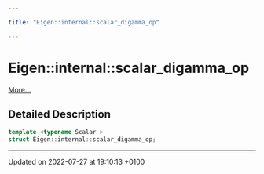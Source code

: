 ```yaml
---

title: "Eigen::internal::scalar_digamma_op"

---
```


# Eigen::internal::scalar_digamma_op



 [More...](#detailed-description)

## Detailed Description

```cpp
template <typename Scalar >
struct Eigen::internal::scalar_digamma_op;
```

-------------------------------

Updated on 2022-07-27 at 19:10:13 +0100